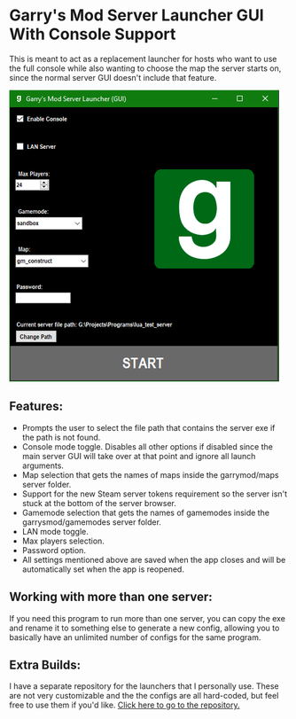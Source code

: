 # Garry's Mod Server Launcher GUI With Console Support
 This is meant to act as a replacement launcher for hosts who want to use the full console while also wanting to choose the map the server starts on, since the normal server GUI doesn't include that feature.

![](https://raw.githubusercontent.com/LambdaGaming/GMod-Server-Launcher-Console/master/reference.PNG)

## Features:
<ul>
    <li>Prompts the user to select the file path that contains the server exe if the path is not found.</li>
    <li>Console mode toggle. Disables all other options if disabled since the main server GUI will take over at that point and ignore all launch arguments.</li>
    <li>Map selection that gets the names of maps inside the garrymod/maps server folder.</li>
	<li>Support for the new Steam server tokens requirement so the server isn't stuck at the bottom of the server browser.</li>
    <li>Gamemode selection that gets the names of gamemodes inside the garrysmod/gamemodes server folder.</li>
    <li>LAN mode toggle.</li>
    <li>Max players selection.</li>
    <li>Password option.</li>
    <li>All settings mentioned above are saved when the app closes and will be automatically set when the app is reopened.</li>
</ul>

## Working with more than one server:
 If you need this program to run more than one server, you can copy the exe and rename it to something else to generate a new config, allowing you to basically have an unlimited number of configs for the same program.

## Extra Builds:
 I have a separate repository for the launchers that I personally use. These are not very customizable and the the configs are all hard-coded, but feel free to use them if you'd like. [Click here to go to the repository.](https://github.com/LambdaGaming/GMod-Server-Launcher-Console-Extra)
 